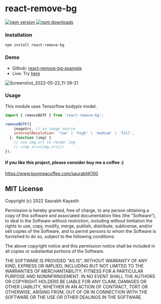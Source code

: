 # react-remove-bg

[![npm version](https://badge.fury.io/js/react-remove-bg.svg)](https://badge.fury.io/js/react-remove-bg)
[![npm downloads](https://img.shields.io/npm/dw/react-remove-bg.svg?maxAge=2592000)](https://img.shields.io/npm/dm/react-remove-bg.svg?maxAge=2592000)

### Installation
    npm install react-remove-bg

### Demo
 - Github: [react-remove-bg-example](https://github.com/Saurabh-kayasth/react-remove-bg-example)
 - Live: Try [here](https://react-remove-bg-example.vercel.app/)

![Screenshot_2022-05-22_11-39-21](https://user-images.githubusercontent.com/30195666/169681854-f29cab24-fc96-4385-86e8-704e8aff601b.png)

### Usage
This module uses Tensorflow bodypix model.
```javascript
import { removeBGTF } from 'react-remove-bg';

removeBGTF({
    imageSrc, // an image source
    internalResolution: 'low' | 'high' | 'medium' | 'full',
  }, function (img) {
    // use img.src to render img
    // <img src={img.src}/>
});

```

#### If you like this project, please consider buy me a coffee :)
https://www.buymeacoffee.com/saurabhK100

## MIT License

Copyright (c) 2022 Saurabh Kayasth

Permission is hereby granted, free of charge, to any person obtaining a copy
of this software and associated documentation files (the "Software"), to deal
in the Software without restriction, including without limitation the rights
to use, copy, modify, merge, publish, distribute, sublicense, and/or sell
copies of the Software, and to permit persons to whom the Software is
furnished to do so, subject to the following conditions:

The above copyright notice and this permission notice shall be included in all
copies or substantial portions of the Software.

THE SOFTWARE IS PROVIDED "AS IS", WITHOUT WARRANTY OF ANY KIND, EXPRESS OR
IMPLIED, INCLUDING BUT NOT LIMITED TO THE WARRANTIES OF MERCHANTABILITY,
FITNESS FOR A PARTICULAR PURPOSE AND NONINFRINGEMENT. IN NO EVENT SHALL THE
AUTHORS OR COPYRIGHT HOLDERS BE LIABLE FOR ANY CLAIM, DAMAGES OR OTHER
LIABILITY, WHETHER IN AN ACTION OF CONTRACT, TORT OR OTHERWISE, ARISING FROM,
OUT OF OR IN CONNECTION WITH THE SOFTWARE OR THE USE OR OTHER DEALINGS IN THE
SOFTWARE.
